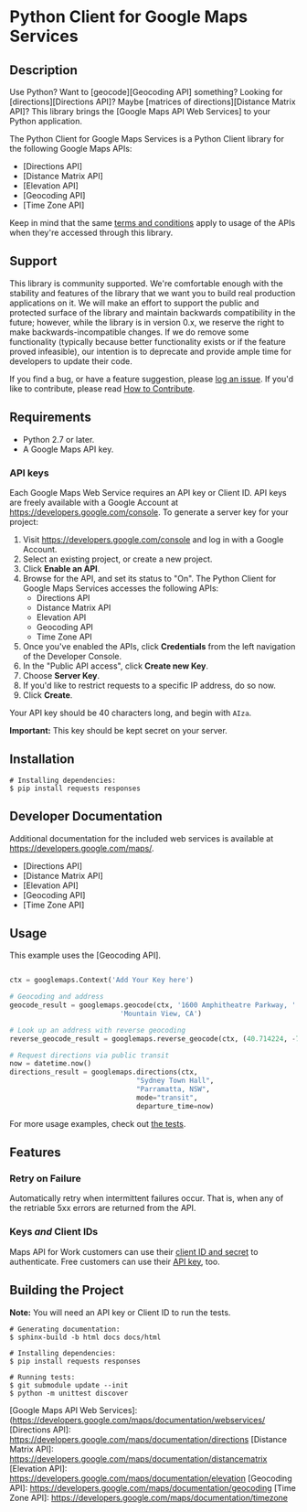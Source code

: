 Python Client for Google Maps Services
====================================

## Description

Use Python? Want to [geocode][Geocoding API] something? Looking for [directions][Directions API]?
Maybe [matrices of directions][Distance Matrix API]? This library brings the [Google Maps API Web
Services] to your Python application.

The Python Client for Google Maps Services is a Python Client library for the following Google Maps 
APIs:

 - [Directions API]
 - [Distance Matrix API]
 - [Elevation API]
 - [Geocoding API]
 - [Time Zone API]

Keep in mind that the same [terms and conditions](https://developers.google.com/maps/terms) apply
to usage of the APIs when they're accessed through this library.

## Support

This library is community supported. We're comfortable enough with the stability and features of
the library that we want you to build real production applications on it. We will make an effort to
support the public and protected surface of the library and maintain backwards compatibility in the
future; however, while the library is in version 0.x, we reserve the right to make
backwards-incompatible changes. If we do remove some functionality (typically because better
functionality exists or if the feature proved infeasible), our intention is to deprecate and
provide ample time for developers to update their code.

If you find a bug, or have a feature suggestion, please [log an issue][issues]. If you'd like to
contribute, please read [How to Contribute][contrib].

## Requirements

 - Python 2.7 or later.
 - A Google Maps API key.

### API keys

Each Google Maps Web Service requires an API key or Client ID. API keys are
freely available with a Google Account at https://developers.google.com/console.
To generate a server key for your project:

 1. Visit https://developers.google.com/console and log in with 
    a Google Account.
 1. Select an existing project, or create a new project.
 1. Click **Enable an API**.
 1. Browse for the API, and set its status to "On". The Python Client for Google Maps Services 
    accesses the following APIs:
    * Directions API
    * Distance Matrix API
    * Elevation API
    * Geocoding API
    * Time Zone API
 1. Once you've enabled the APIs, click **Credentials** from the left navigation of the Developer
    Console.
 1. In the "Public API access", click **Create new Key**.
 1. Choose **Server Key**.
 1. If you'd like to restrict requests to a specific IP address, do so now.
 1. Click **Create**.

Your API key should be 40 characters long, and begin with `AIza`.

**Important:** This key should be kept secret on your server.

## Installation

    # Installing dependencies:
    $ pip install requests responses

## Developer Documentation

Additional documentation for the included web services is available at 
https://developers.google.com/maps/.

 - [Directions API]
 - [Distance Matrix API]
 - [Elevation API]
 - [Geocoding API]
 - [Time Zone API]

## Usage

This example uses the [Geocoding API].



```python

ctx = googlemaps.Context('Add Your Key here')

# Geocoding and address
geocode_result = googlemaps.geocode(ctx, '1600 Amphitheatre Parkway, '
                           'Mountain View, CA')

# Look up an address with reverse geocoding
reverse_geocode_result = googlemaps.reverse_geocode(ctx, (40.714224, -73.961452))

# Request directions via public transit
now = datetime.now()
directions_result = googlemaps.directions(ctx,
                               "Sydney Town Hall",
                               "Parramatta, NSW",
                               mode="transit",
                               departure_time=now)
```



For more usage examples, check out [the tests](test/).

## Features

### Retry on Failure

Automatically retry when intermittent failures occur. That is, when any of the retriable 5xx errors
are returned from the API.

### Keys *and* Client IDs

Maps API for Work customers can use their [client ID and secret][clientid] to authenticate. Free
customers can use their [API key][apikey], too.

## Building the Project

**Note:** You will need an API key or Client ID to run the tests.

    # Generating documentation:
    $ sphinx-build -b html docs docs/html

    # Installing dependencies:
    $ pip install requests responses

    # Running tests:
    $ git submodule update --init
    $ python -m unittest discover


[apikey]: https://developers.google.com/maps/faq#keysystem
[clientid]: https://developers.google.com/maps/documentation/business/webservices/auth

[Google Maps API Web Services]: (https://developers.google.com/maps/documentation/webservices/
[Directions API]: https://developers.google.com/maps/documentation/directions
[Distance Matrix API]: https://developers.google.com/maps/documentation/distancematrix
[Elevation API]: https://developers.google.com/maps/documentation/elevation
[Geocoding API]: https://developers.google.com/maps/documentation/geocoding
[Time Zone API]: https://developers.google.com/maps/documentation/timezone

[issues]: https://github.com/googlemaps/google-maps-services-python/issues
[contrib]: https://github.com/googlemaps/google-maps-services-python/blob/master/CONTRIB.md
